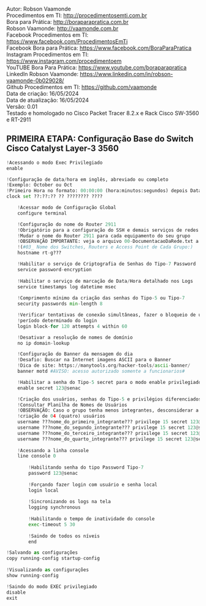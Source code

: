 Autor: Robson Vaamonde<br>
Procedimentos em TI: http://procedimentosemti.com.br<br>
Bora para Prática: http://boraparapratica.com.br<br>
Robson Vaamonde: http://vaamonde.com.br<br>
Facebook Procedimentos em TI: https://www.facebook.com/ProcedimentosEmTi<br>
Facebook Bora para Prática: https://www.facebook.com/BoraParaPratica<br>
Instagram Procedimentos em TI: https://www.instagram.com/procedimentoem<br>
YouTUBE Bora Para Prática: https://www.youtube.com/boraparapratica<br>
LinkedIn Robson Vaamonde: https://www.linkedin.com/in/robson-vaamonde-0b029028/<br>
Github Procedimentos em TI: https://github.com/vaamonde<br>
Data de criação: 16/05/2024<br>
Data de atualização: 16/05/2024<br>
Versão: 0.01<br>
Testado e homologado no Cisco Packet Tracer 8.2.x e Rack Cisco SW-3560 e RT-2911

## PRIMEIRA ETAPA: Configuração Base do Switch Cisco Catalyst Layer-3 3560 

```python
!Acessando o modo Exec Privilegiado
enable

!Configuração de data/hora em inglês, abreviado ou completo
!Exemplo: October ou Oct
!Primeiro Hora no formato: 00:00:00 (hora:minutos:segundos) depois Data no formato: Dia Mês Ano
clock set ??:??:?? ?? ???????? ????

	!Acessar modo de Configuração Global
	configure terminal

	!Configuração do nome do Router 2911
	!Obrigatório para a configuração do SSH e demais serviços de redes
	!Mudar o nome do Router 2911 para cada equipamento do seu grupo
	!OBSERVAÇÃO IMPORTANTE: veja o arquivo 00-DocumentacaoDaRede.txt a partir da linha: 68 
	!(#03_ Nome dos Switches, Routers e Access Point de Cada Grupo:)
	hostname rt-g???

	!Habilitar o serviço de Criptografia de Senhas do Tipo-7 Password 
	service password-encryption
	
	!Habilitar o serviço de marcação de Data/Hora detalhado nos Logs
	service timestamps log datetime msec
	
	!Comprimento mínimo da criação das senhas do Tipo-5 ou Tipo-7
	security passwords min-length 8

	!Verificar tentativas de conexão simultâneas, fazer o bloqueio de um
	!período determinado do login
	login block-for 120 attempts 4 within 60

	!Desativar a resolução de nomes de domínio
	no ip domain-lookup

	!Configuração do Banner da mensagem do dia
	!Desafio: Buscar na Internet imagens ASCII para o Banner
	!Dica de site: https://manytools.org/hacker-tools/ascii-banner/
	banner motd #AVISO: acesso autorizado somente a funcionarios#

	!Habilitar a senha do Tipo-5 secret para o modo enable privilegiado
	enable secret 123@senac

	!Criação dos usuários, senhas do Tipo-5 e privilégios diferenciados
	!Consultar Planilha de Nomes de Usuários
	!OBSERVAÇÃO: Caso o grupo tenha menos integrantes, desconsiderar a
	!criação de 04 (quatro) usuários
	username ???nome_do_primeiro_integrante??? privilege 15 secret 123@senac
	username ???nome_do_segundo_integrante??? privilege 15 secret 123@senac
	username ???nome_do_terceiro_integrante??? privilege 15 secret 123@senac
	username ???nome_do_quarto_integrante??? privilege 15 secret 123@senac
	
	!Acessando a linha console
	line console 0
	
		!Habilitando senha do tipo Password Tipo-7
		password 123@senac
		
		!Forçando fazer login com usuário e senha local
		login local
		
		!Sincronizando os logs na tela
		logging synchronous
		
		!Habilitando o tempo de inatividade do console
		exec-timeout 5 30
		
		!Saindo de todos os níveis
		end

!Salvando as configurações
copy running-config startup-config
	
!Visualizando as configurações
show running-config

!Saindo do modo EXEC privilegiado
disable
exit